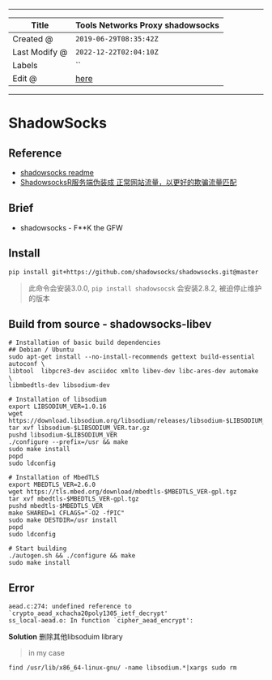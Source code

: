 -----

| Title         | Tools Networks Proxy shadowsocks                    |
| ------------- | --------------------------------------------------- |
| Created @     | `2019-06-29T08:35:42Z`                              |
| Last Modify @ | `2022-12-22T02:04:10Z`                              |
| Labels        | \`\`                                                |
| Edit @        | [here](https://github.com/junxnone/linux/issues/67) |

-----

# ShadowSocks

## Reference

  - [shadowsocks
    readme](https://github.com/shadowsocks/shadowsocks/tree/master#install)
  - [ShadowsocksR服务端伪装成
    正常网站流量，以更好的欺骗流量匹配](https://doubibackup.com/hi10k-7p-5.html)

## Brief

  - shadowsocks - F\*\*K the GFW

## Install

    pip install git+https://github.com/shadowsocks/shadowsocks.git@master

> 此命令会安装3.0.0, `pip install shadowsocsk` 会安装2.8.2, 被迫停止维护的版本

## Build from source - shadowsocks-libev

    # Installation of basic build dependencies
    ## Debian / Ubuntu
    sudo apt-get install --no-install-recommends gettext build-essential autoconf \
    libtool  libpcre3-dev asciidoc xmlto libev-dev libc-ares-dev automake \
    libmbedtls-dev libsodium-dev
    
    # Installation of libsodium
    export LIBSODIUM_VER=1.0.16
    wget https://download.libsodium.org/libsodium/releases/libsodium-$LIBSODIUM_VER.tar.gz
    tar xvf libsodium-$LIBSODIUM_VER.tar.gz
    pushd libsodium-$LIBSODIUM_VER
    ./configure --prefix=/usr && make
    sudo make install
    popd
    sudo ldconfig
    
    # Installation of MbedTLS
    export MBEDTLS_VER=2.6.0
    wget https://tls.mbed.org/download/mbedtls-$MBEDTLS_VER-gpl.tgz
    tar xvf mbedtls-$MBEDTLS_VER-gpl.tgz
    pushd mbedtls-$MBEDTLS_VER
    make SHARED=1 CFLAGS="-O2 -fPIC"
    sudo make DESTDIR=/usr install
    popd
    sudo ldconfig
    
    # Start building
    ./autogen.sh && ./configure && make
    sudo make install

## Error

    aead.c:274: undefined reference to `crypto_aead_xchacha20poly1305_ietf_decrypt'
    ss_local-aead.o: In function `cipher_aead_encrypt':

**Solution** 删除其他libsoduim library

> in my case

    find /usr/lib/x86_64-linux-gnu/ -name libsodium.*|xargs sudo rm
